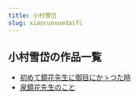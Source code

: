 ```yaml
---
title: 小村雪岱
slug: xiaocunxuedaifc
---
```


## 小村雪岱の作品一覧

- [初めて鏡花先生に御目にかゝつた時](chumetejinghuaxianshengniyumunikatsutashif8)
- [泉鏡花先生のこと](quanjinghuaxianshengnokoto4d)
